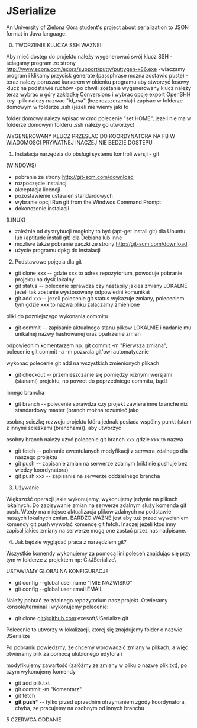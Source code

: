 ﻿JSerialize
==========

An University of Zielona Góra student's project about serialization to JSON format in Java language.

0) TWORZENIE KLUCZA SSH WAZNE!!

Aby mieć dostęp do projektu należy wygenerować swój klucz SSH
-sciagamy program ze strony http://www.ecora.com/ecora/support/putty/puttygen-x86.exe
-wlaczamy program i klikamy przycisk generate (passphrase mozna zostawic puste)
-teraz nalezy poruszać kursorem w okienku programu aby stworzyć losowy klucz na podstawie ruchów
-po chwili zostanie wygenerowany klucz należy teraz wybrac u góry zakładkę Conversions i wybrac opcje export OpenSHH key
-plik nalezy nazwac "id_rsa" (bez rozszerzenia) i zapisac w folderze domowym w folderze .ssh (jezeli nie wiemy jaki to 

folder domowy nalezy wpisac w cmd polecenie "set HOME", jezeli nie ma w folderze domowym folderu .ssh nalezy go utworzyc)

WYGENEROWANY KLUCZ PRZESLAC DO KOORDYNATORA NA FB W WIADOMOSCI PRYWATNEJ INACZEJ NIE BEDZIE DOSTEPU


1) Instalacja narzędzia do obsługi systemu kontroli wersji - git

(WINDOWS)
- pobranie ze strony http://git-scm.com/download
- rozpoczęcie instalacji
- akceptacja licencji
- pozostawienie ustawień standardowych
- wybranie opcji Run git from the Windwos Command Prompt
- dokonczenie instalacji

(LINUX)
- zależnie od dystrybucji mogłoby to być (apt-get install git) dla Ubuntu lub (aptitude install git) dla Debiana lub inne
- możliwe także pobranie paczki ze strony http://git-scm.com/download
- użycie programu dpkg do instalacji


2) Podstawowe pojęcia dla git

- git clone xxx -- gdzie xxx to adres repozytorium, powoduje pobranie projektu na dysk lokalny
- git status -- polecenie sprawdza czy nastapily jakies zmiany LOKALNE jezeli tak zostanie wystosowany odpowiedni komunikat
- git add xxx-- jezeli polecenie git status wykazuje zmiany, poleceniem tym gdzie xxx to nazwa pliku zalaczamy zmienione 

pliki do pozniejszego wykonania commitu
- git commit -- zapisanie aktualnego stanu plikow LOKALNIE i nadanie mu unikalnej nazwy hashowanej oraz opatrzenie zmian 

odpowiednim komentarzem np. git commit -m "Pierwsza zmiana", polecenie git commit -a -m pozwala git'owi automatycznie 

wykonac polecenie git add na wszystkich zmienionych plikach
- git checkout -- przemieszczanie się pomiędzy różnymi wersjami (stanami) projektu, np powrot do poprzedniego commitu, bądź 

innego brancha
- git branch -- polecenie sprawdza czy projekt zawiera inne branche niz standardowy master (branch można rozumieć jako 

osobną scieżkę rozwoju projektu która jednak posiada wspólny punkt (stan) z innymi ścieżkami (branchami)). aby utworzyć 

osobny branch należy użyć polecenie git branch xxx gdzie xxx to nazwa
- git fetch -- pobranie ewentulanych modyfikacji z serwera zdalnego dla naszego projektu
- git push -- zapisanie zmian na serwerze zdalnym (nikt nie pushuje bez wiedzy koordynatora)
- git push xxx -- zapisanie na serwerze oddzielnego brancha

3) Używanie

Większość operacji jakie wykonujemy, wykonujemy jedynie na plikach lokalnych. Do zapisywanie zmian na serwerze zdalnym 
sluży komenda git push. Wtedy ma miejsce aktualizacja plików zdalnych na podstawie naszych lokalnych zmian. BARDZO WAŻNE 
jest aby tuż przed wywołaniem komendy git push wywołać komendę git fetch. Inaczej jeżeli ktoś inny zapisał jakies zmiany na 
serwerze mogą one zostać przez nas nadpisane.

4) Jak będzie wyglądać praca z narzędziem git?

Wszystkie komendy wykonujemy za pomocą lini poleceń znajdując się przy tym w folderze z projektem np:
C:\JSerialize\

USTAWIAMY GLOBALNA KONFIGURACJE
- git config --global user.name "IMIE NAZWISKO"
- git config --global user.email EMAIL

Należy pobrać ze zdalnego repozytorium nasz projekt. Otwieramy konsole/terminal i wykonujemy polecenie:

- git clone git@github.com:exesoft/JSerialize.git

Polecenie to utworzy w lokalizacji, której się znajdujemy folder o nazwie JSerialize

Po pobraniu powiedzmy, że chcemy wprowadzić zmiany w plikach, a więc otwieramy plik za pomocą ulubionego edytora i 

modyfikujemy zawartość (załóżmy ze zmiany w pliku o nazwe plik.txt), po czym wykonujemy komendy

- git add plik.txt
- git commit -m "Komentarz"
- git fetch
- ****git push***** -- tylko przed uprzednim otrzymaniem zgody koordynatora, chyba, ze pracujemy na osobnym od innych 
branchu

5 CZERWCA ODDANIE






